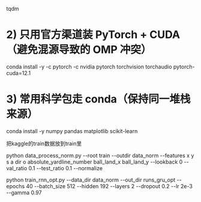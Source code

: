 tqdm
# 2) 只用官方渠道装 PyTorch + CUDA（避免混源导致的 OMP 冲突）
conda install -y -c pytorch -c nvidia pytorch torchvision torchaudio pytorch-cuda=12.1

# 3) 常用科学包走 conda（保持同一堆栈来源）
conda install -y numpy pandas matplotlib scikit-learn

把kaggle的train数据放到train里

python data_process_norm.py --root train --outdir data_norm --features x y s a dir o absolute_yardline_number ball_land_x ball_land_y --lookback 0 --val_ratio 0.1 --test_ratio 0.1 --normalize

python train_rnn_opt.py --data_dir data_norm --out_dir runs_gru_opt --epochs 40 --batch_size 512 --hidden 192 --layers 2 --dropout 0.2 --lr 2e-3 --gamma 0.97
